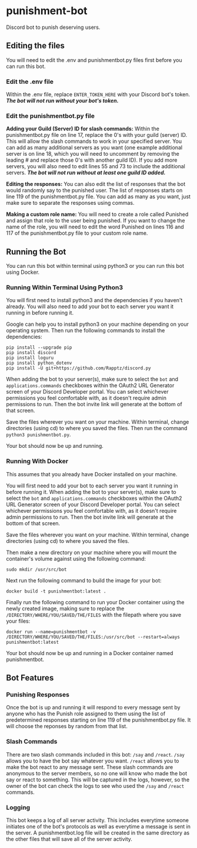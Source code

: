# punishment-bot
Discord bot to punish deserving users.

## Editing the files
You will need to edit the .env and punishmentbot.py files first before you can run this bot.

### Edit the .env file
Within the .env file, replace `ENTER_TOKEN_HERE` with your Discord bot's token. ***The bot will not run without your bot's token.***

### Edit the punishmentbot.py file
**Adding your Guild (Server) ID for slash commands:**
Within the punishmentbot.py file on line 17, replace the 0's with your guild (server) ID. This will allow the slash commands to work in your specified server. You can add as many additional servers as you want (one example additional server is on line 18, which you will need to uncomment by removing the leading # and replace those 0's with another guild ID). If you add more servers, you will also need to edit lines 55 and 73 to include the additional servers. ***The bot will not run without at least one guild ID added.***

**Editing the responses:**
You can also edit the list of responses that the bot would randomly say to the punished user. The list of responses starts on line 119 of the punishmentbot.py file. You can add as many as you want, just make sure to separate the responses using commas.

**Making a custom role name:**
You will need to create a role called Punished and assign that role to the user being punished. If you want to change the name of the role, you will need to edit the word Punished on lines 116 and 117 of the punishmentbot.py file to your custom role name.


## Running the Bot

You can run this bot within terminal using python3 or you can run this bot using Docker.

### Running Within Terminal Using Python3
You will first need to install python3 and the dependencies if you haven't already. You will also need to add your bot to each server you want it running in before running it.

Google can help you to install python3 on your machine depending on your operating system. Then run the following commands to install the dependencies:
```
pip install --upgrade pip
pip install discord
pip install loguru
pip install python_dotenv
pip install -U git+https://github.com/Rapptz/discord.py
```
When adding the bot to your server(s), make sure to select the `bot` and `applications.commands` checkboxes within the OAuth2 URL Generator screen of your Discord Developer portal. You can select whichever permissions you feel comfortable with, as it doesn't require admin permissions to run. Then the bot invite link will generate at the bottom of that screen.

Save the files wherever you want on your machine. Within terminal, change directories (using cd) to where you saved the files. Then run the command `python3 punishmentbot.py`.

Your bot should now be up and running.

### Running With Docker
This assumes that you already have Docker installed on your machine.

You will first need to add your bot to each server you want it running in before running it. When adding the bot to your server(s), make sure to select the `bot` and `applications.commands` checkboxes within the OAuth2 URL Generator screen of your Discord Developer portal. You can select whichever permissions you feel comfortable with, as it doesn't require admin permissions to run. Then the bot invite link will generate at the bottom of that screen.

Save the files wherever you want on your machine. Within terminal, change directories (using cd) to where you saved the files.

Then make a new directory on your machine where you will mount the container's volume against using the following command:

```sudo mkdir /usr/src/bot```

Next run the following command to build the image for your bot:

```docker build -t punishmentbot:latest .```

Finally run the following command to run your Docker container using the newly created image, making sure to replace the `/DIRECTORY/WHERE/YOU/SAVED/THE/FILES` with the filepath where you save your files:

```docker run --name=punishmentbot -v /DIRECTORY/WHERE/YOU/SAVED/THE/FILES:/usr/src/bot --restart=always punishmentbot:latest```

Your bot should now be up and running in a Docker container named punishmentbot.

## Bot Features
### Punishing Responses
Once the bot is up and running it will respond to every message sent by anyone who has the Punish role assigned to them using the list of predetermined responses starting on line 119 of the punishmentbot.py file. It will choose the reponses by random from that list.

### Slash Commands
There are two slash commands included in this bot: `/say` and `/react`. `/say` allows you to have the bot say whatever you want. `/react` allows you to make the bot react to any message sent. These slash commands are anonymous to the server members, so no one will know who made the bot say or react to something. This will be captured in the logs, however, so the owner of the bot can check the logs to see who used the `/say` and `/react` commands.

### Logging
This bot keeps a log of all server activity. This includes everytime someone initiates one of the bot's protocols as well as everytime a message is sent in the server. A punishmentbot.log file will be created in the same directory as the other files that will save all of the server activity.

